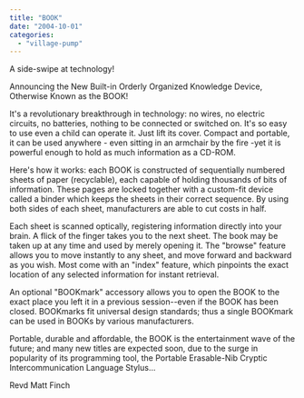 ```yaml
---
title: "BOOK"
date: "2004-10-01"
categories: 
  - "village-pump"
---
```


A side-swipe at technology!

Announcing the New Built-in Orderly Organized Knowledge Device, Otherwise Known as the BOOK!

It's a revolutionary breakthrough in technology: no wires, no electric circuits, no batteries, nothing to be connected or switched on. It's so easy to use even a child can operate it. Just lift its cover. Compact and portable, it can be used anywhere - even sitting in an armchair by the fire -yet it is powerful enough to hold as much information as a CD-ROM.

Here's how it works: each BOOK is constructed of sequentially numbered sheets of paper (recyclable), each capable of holding thousands of bits of information. These pages are locked together with a custom-fit device called a binder which keeps the sheets in their correct sequence. By using both sides of each sheet, manufacturers are able to cut costs in half.

Each sheet is scanned optically, registering information directly into your brain. A flick of the finger takes you to the next sheet. The book may be taken up at any time and used by merely opening it. The "browse" feature allows you to move instantly to any sheet, and move forward and backward as you wish. Most come with an "index" feature, which pinpoints the exact location of any selected information for instant retrieval.

An optional "BOOKmark" accessory allows you to open the BOOK to the exact place you left it in a previous session--even if the BOOK has been closed. BOOKmarks fit universal design standards; thus a single BOOKmark can be used in BOOKs by various manufacturers.

Portable, durable and affordable, the BOOK is the entertainment wave of the future; and many new titles are expected soon, due to the surge in popularity of its programming tool, the Portable Erasable-Nib Cryptic Intercommunication Language Stylus...

Revd Matt Finch

